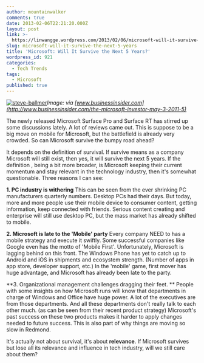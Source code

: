 ```yaml
---
author: mountainwalker
comments: true
date: 2013-02-06T22:21:20.000Z
layout: post
link: >-
  https://linwangge.wordpress.com/2013/02/06/microsoft-will-it-survive-the-next-5-years/
slug: microsoft-will-it-survive-the-next-5-years
title: 'Microsoft: Will It Survive the Next 5 Years?'
wordpress_id: 921
categories:
  - Tech Trends
tags:
  - Microsoft
published: true
---
```


[![steve-ballmer](http://linwangge.files.wordpress.com/2013/02/steve-ballmer.jpg)](http://linwangge.files.wordpress.com/2013/02/steve-ballmer.jpg)_Image: via [www.businessinsider.com](http://www.businessinsider.com/the-microsoft-investor-may-3-2011-5)_







The newly released Microsoft Surface Pro and Surface RT has stirred up some discussions lately. A lot of reviews came out. This is suppose to be a big move on mobile for Microsoft, but the battlefield is already very crowded. So can Microsoft survive the bumpy road ahead?


It depends on the definition of survival. If survive means as a company Microsoft will still exist, then yes, it will survive the next 5 years. If the definition , being a bit more broader, is Microsoft keeping their current momentum and stay relevant in the technology industry, then it's somewhat questionable. Three reasons I can see:

**1. PC industry is withering**
This can be seen from the ever shrinking PC manufacturers quarterly numbers. Desktop PCs had their days. But today, more and more people use their mobile device to consumer content, getting information, keep connected with friends. Serious content creating and enterprise will still use desktop PC, but the mass market has already shifted to mobile.

**2. Microsoft is late to the 'Mobile' party**
Every company NEED to has a mobile strategy and execute it swiftly. Some successful companies like Google even has the motto of 'Mobile First'. Unfortunately, Microsoft is lagging behind on this front. The Windows Phone has yet to catch up to Android and iOS in shipments and ecosystem strength. (Number of apps in app store, developer support, etc.) In the 'mobile' game, first mover has huge advantage, and Microsoft has already been late to the party.

**3. Organizational management challenges dragging their feet. **
People with some insights on how Microsoft runs will know that departments in charge of Windows and Office have huge power. A lot of the executives are from those departments. And all these departments don't really talk to each other much. (as can be seen from their recent product strategy) Microsoft's past success on these two products makes it harder to apply changes needed to future success. This is also part of why things are moving so slow in Redmond.

It's actually not about survival, it's about **relevance**. If Microsoft survives but lose all its relevance and influence in tech industry, will we still care about them?
